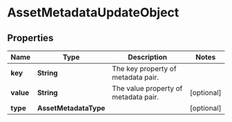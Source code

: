 

# AssetMetadataUpdateObject


## Properties

| Name | Type | Description | Notes |
|------------ | ------------- | ------------- | -------------|
|**key** | **String** | The key property of metadata pair. |  |
|**value** | **String** | The value property of metadata pair. |  [optional] |
|**type** | **AssetMetadataType** |  |  [optional] |



